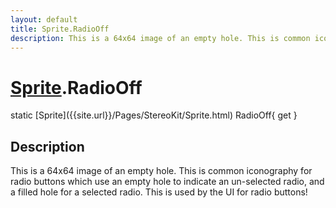 ```yaml
---
layout: default
title: Sprite.RadioOff
description: This is a 64x64 image of an empty hole. This is common iconography for radio buttons which use an empty hole to indicate an un-selected radio, and a filled hole for a selected radio. This is used by the UI for radio buttons!
---
```

# [Sprite]({{site.url}}/Pages/StereoKit/Sprite.html).RadioOff

<div class='signature' markdown='1'>
static [Sprite]({{site.url}}/Pages/StereoKit/Sprite.html) RadioOff{ get }
</div>

## Description
This is a 64x64 image of an empty hole. This is common
iconography for radio buttons which use an empty hole to indicate
an un-selected radio, and a filled hole for a selected radio. This
is used by the UI for radio buttons!

